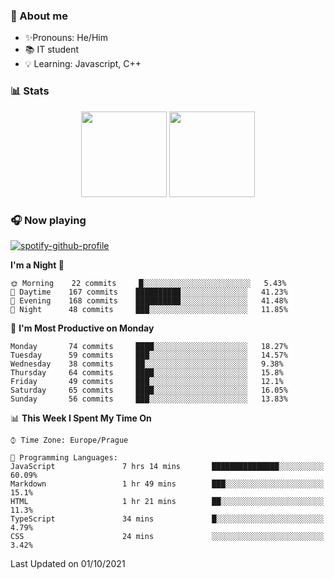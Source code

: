 ### 👋 About me

- ✨Pronouns: He/Him
- 📚 IT student
- 💡 Learning: Javascript, C++

### 📊 Stats
<p align="center">
  <img height="137px" src="https://github-readme-stats-ashy-seven.vercel.app/api?username=Nanoslav&count_private=true&theme=dark&show_icons=true" />
  <img height="137px" src="https://github-readme-stats-ashy-seven.vercel.app/api/top-langs?username=Nanoslav&count_private=true&layout=compact&theme=dark" />
</p>

### 🎧 Now playing
[![spotify-github-profile](https://spotify-github-profile.vercel.app/api/view?uid=g509347fts6blldcmm8uxhzib&cover_image=true&theme=novatorem)](https://spotify-github-profile.vercel.app/api/view?uid=g509347fts6blldcmm8uxhzib&redirect=true)

<!--START_SECTION:waka-->
**I'm a Night 🦉** 

```text
🌞 Morning    22 commits     █░░░░░░░░░░░░░░░░░░░░░░░░   5.43% 
🌆 Daytime    167 commits    ██████████░░░░░░░░░░░░░░░   41.23% 
🌃 Evening    168 commits    ██████████░░░░░░░░░░░░░░░   41.48% 
🌙 Night      48 commits     ███░░░░░░░░░░░░░░░░░░░░░░   11.85%

```
📅 **I'm Most Productive on Monday** 

```text
Monday       74 commits     ████░░░░░░░░░░░░░░░░░░░░░   18.27% 
Tuesday      59 commits     ███░░░░░░░░░░░░░░░░░░░░░░   14.57% 
Wednesday    38 commits     ██░░░░░░░░░░░░░░░░░░░░░░░   9.38% 
Thursday     64 commits     ████░░░░░░░░░░░░░░░░░░░░░   15.8% 
Friday       49 commits     ███░░░░░░░░░░░░░░░░░░░░░░   12.1% 
Saturday     65 commits     ████░░░░░░░░░░░░░░░░░░░░░   16.05% 
Sunday       56 commits     ███░░░░░░░░░░░░░░░░░░░░░░   13.83%

```


📊 **This Week I Spent My Time On** 

```text
⌚︎ Time Zone: Europe/Prague

💬 Programming Languages: 
JavaScript               7 hrs 14 mins       ███████████████░░░░░░░░░░   60.09% 
Markdown                 1 hr 49 mins        ███░░░░░░░░░░░░░░░░░░░░░░   15.1% 
HTML                     1 hr 21 mins        ██░░░░░░░░░░░░░░░░░░░░░░░   11.3% 
TypeScript               34 mins             █░░░░░░░░░░░░░░░░░░░░░░░░   4.79% 
CSS                      24 mins             ░░░░░░░░░░░░░░░░░░░░░░░░░   3.42%

```


 Last Updated on 01/10/2021
<!--END_SECTION:waka-->

<!--
**Nanoslav/Nanoslav** is a ✨ _special_ ✨ repository because its `README.md` (this file) appears on your GitHub profile.

Here are some ideas to get you started:

- 🔭 I’m currently working on ...
- 🌱 I’m currently learning ...
- 👯 I’m looking to collaborate on ...
- 🤔 I’m looking for help with ...
- 💬 Ask me about ...
- 📫 How to reach me: ...
- 😄 Pronouns: ...
- ⚡ Fun fact: ...
-->
